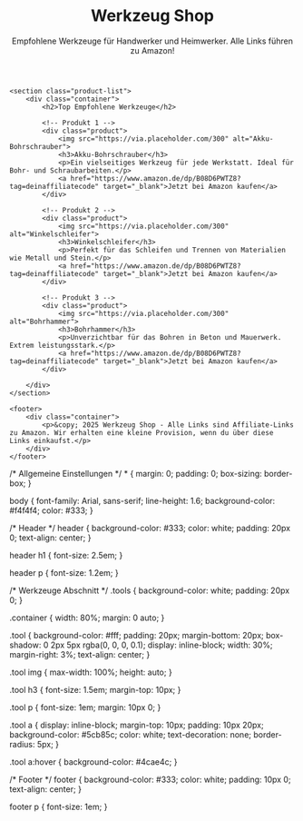 <!DOCTYPE html>
<html lang="de">
<head>
    <meta charset="UTF-8">
    <meta name="viewport" content="width=device-width, initial-scale=1.0">
    <meta name="description" content="Werkzeug Shop für Handwerker - Empfohlene Werkzeuge mit Amazon Partnerprogramm">
    <title>Werkzeug Shop - Empfohlene Werkzeuge</title>
    <link rel="stylesheet" href="styles.css">
</head>
<body>
    <header>
        <div class="container">
            <h1>Werkzeug Shop</h1>
            <p>Empfohlene Werkzeuge für Handwerker und Heimwerker. Alle Links führen zu Amazon!</p>
        </div>
    </header>

    <section class="product-list">
        <div class="container">
            <h2>Top Empfohlene Werkzeuge</h2>

            <!-- Produkt 1 -->
            <div class="product">
                <img src="https://via.placeholder.com/300" alt="Akku-Bohrschrauber">
                <h3>Akku-Bohrschrauber</h3>
                <p>Ein vielseitiges Werkzeug für jede Werkstatt. Ideal für Bohr- und Schraubarbeiten.</p>
                <a href="https://www.amazon.de/dp/B08D6PWTZ8?tag=deinaffiliatecode" target="_blank">Jetzt bei Amazon kaufen</a>
            </div>

            <!-- Produkt 2 -->
            <div class="product">
                <img src="https://via.placeholder.com/300" alt="Winkelschleifer">
                <h3>Winkelschleifer</h3>
                <p>Perfekt für das Schleifen und Trennen von Materialien wie Metall und Stein.</p>
                <a href="https://www.amazon.de/dp/B08D6PWTZ8?tag=deinaffiliatecode" target="_blank">Jetzt bei Amazon kaufen</a>
            </div>

            <!-- Produkt 3 -->
            <div class="product">
                <img src="https://via.placeholder.com/300" alt="Bohrhammer">
                <h3>Bohrhammer</h3>
                <p>Unverzichtbar für das Bohren in Beton und Mauerwerk. Extrem leistungsstark.</p>
                <a href="https://www.amazon.de/dp/B08D6PWTZ8?tag=deinaffiliatecode" target="_blank">Jetzt bei Amazon kaufen</a>
            </div>

        </div>
    </section>

    <footer>
        <div class="container">
            <p>&copy; 2025 Werkzeug Shop - Alle Links sind Affiliate-Links zu Amazon. Wir erhalten eine kleine Provision, wenn du über diese Links einkaufst.</p>
        </div>
    </footer>
</body>
</html>
/* Allgemeine Einstellungen */
* {
    margin: 0;
    padding: 0;
    box-sizing: border-box;
}

body {
    font-family: Arial, sans-serif;
    line-height: 1.6;
    background-color: #f4f4f4;
    color: #333;
}

/* Header */
header {
    background-color: #333;
    color: white;
    padding: 20px 0;
    text-align: center;
}

header h1 {
    font-size: 2.5em;
}

header p {
    font-size: 1.2em;
}

/* Werkzeuge Abschnitt */
.tools {
    background-color: white;
    padding: 20px 0;
}

.container {
    width: 80%;
    margin: 0 auto;
}

.tool {
    background-color: #fff;
    padding: 20px;
    margin-bottom: 20px;
    box-shadow: 0 2px 5px rgba(0, 0, 0, 0.1);
    display: inline-block;
    width: 30%;
    margin-right: 3%;
    text-align: center;
}

.tool img {
    max-width: 100%;
    height: auto;
}

.tool h3 {
    font-size: 1.5em;
    margin-top: 10px;
}

.tool p {
    font-size: 1em;
    margin: 10px 0;
}

.tool a {
    display: inline-block;
    margin-top: 10px;
    padding: 10px 20px;
    background-color: #5cb85c;
    color: white;
    text-decoration: none;
    border-radius: 5px;
}

.tool a:hover {
    background-color: #4cae4c;
}

/* Footer */
footer {
    background-color: #333;
    color: white;
    padding: 10px 0;
    text-align: center;
}

footer p {
    font-size: 1em;
}

